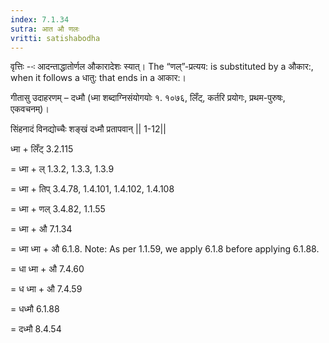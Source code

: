 ```yaml
---
index: 7.1.34
sutra: आत औ णलः
vritti: satishabodha
---
```



वृत्तिः --ः आदन्ताद्धातोर्णल औकारादेशः स्यात्। The “णल्”-प्रत्यय: is substituted by a औकार:, when it follows a धातु: that ends in a आकार:।


गीतासु उदाहरणम् – दध्मौ (ध्मा शब्दाग्निसंयोगयोः १. १०७६, लिँट्, कर्तरि प्रयोगः, प्रथम-पुरुषः, एकवचनम्)।

सिंहनादं विनद्योच्चैः शङ्खं दध्मौ प्रतापवान्‌ || 1-12||


ध्मा + लिँट् 3.2.115

= ध्मा + ल् 1.3.2, 1.3.3, 1.3.9

= ध्मा + तिप् 3.4.78, 1.4.101, 1.4.102, 1.4.108

= ध्मा + णल् 3.4.82, 1.1.55

= ध्मा + औ 7.1.34

= ध्मा ध्मा + औ 6.1.8. Note: As per 1.1.59, we apply 6.1.8 before applying 6.1.88.

= धा ध्मा + औ 7.4.60

= ध ध्मा + औ 7.4.59

= धध्मौ 6.1.88

= दध्मौ 8.4.54

